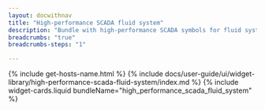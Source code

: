 ```yaml
---
layout: docwithnav
title: "High-performance SCADA fluid system"
description: "Bundle with high-performance SCADA symbols for fluid system"
breadcrumbs: "true"
breadcrumbs-steps: "1"

---
```

{% include get-hosts-name.html %}
{% include docs/user-guide/ui/widget-library/high-performance-scada-fluid-system/index.md %}
{% include widget-cards.liquid bundleName="high_performance_scada_fluid_system" %}
